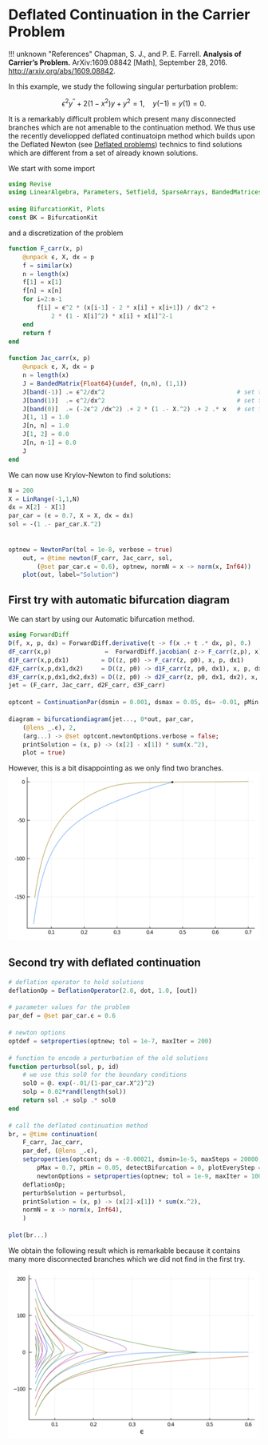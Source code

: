 # Deflated Continuation in the Carrier Problem

!!! unknown "References"
    Chapman, S. J., and P. E. Farrell. **Analysis of Carrier’s Problem.** ArXiv:1609.08842 [Math], September 28, 2016. http://arxiv.org/abs/1609.08842.

In this example, we study the following singular perturbation problem:

$$\epsilon^{2} y^{\prime \prime}+2\left(1-x^{2}\right) y+y^{2}=1, \quad y(-1)=y(1)=0\tag{E}.$$

It is a remarkably difficult problem which present many disconnected branches which are not amenable to the continuation method. We thus use the recently develiopped deflated continuatoipn method which builds upon the Deflated Newton (see [Deflated problems](@ref)) technics to find solutions which are different from a set of already known solutions.

We start with some import

```julia
using Revise
using LinearAlgebra, Parameters, Setfield, SparseArrays, BandedMatrices

using BifurcationKit, Plots
const BK = BifurcationKit
```

and a discretization of the problem

```julia
function F_carr(x, p)
	@unpack ϵ, X, dx = p
	f = similar(x)
	n = length(x)
	f[1] = x[1]
	f[n] = x[n]
	for i=2:n-1
		f[i] = ϵ^2 * (x[i-1] - 2 * x[i] + x[i+1]) / dx^2 +
			2 * (1 - X[i]^2) * x[i] + x[i]^2-1
	end
	return f
end

function Jac_carr(x, p)
	@unpack ϵ, X, dx = p
	n = length(x)
	J = BandedMatrix{Float64}(undef, (n,n), (1,1))
	J[band(-1)] .= ϵ^2/dx^2    									# set the diagonal band
	J[band(1)]  .= ϵ^2/dx^2										# set the super-diagonal band
	J[band(0)]  .= (-2ϵ^2 /dx^2) .+ 2 * (1 .- X.^2) .+ 2 .* x   # set the second super-diagonal band
	J[1, 1] = 1.0
	J[n, n] = 1.0
	J[1, 2] = 0.0
	J[n, n-1] = 0.0
	J
end
```

We can now use Krylov-Newton to find solutions:

```julia
N = 200
X = LinRange(-1,1,N)
dx = X[2] - X[1]
par_car = (ϵ = 0.7, X = X, dx = dx)
sol = -(1 .- par_car.X.^2)


optnew = NewtonPar(tol = 1e-8, verbose = true)
	out, = @time newton(F_carr, Jac_carr, sol, 
		(@set par_car.ϵ = 0.6), optnew, normN = x -> norm(x, Inf64))
	plot(out, label="Solution")
```

## First try with automatic bifurcation diagram

We can start by using our Automatic bifurcation method.

```julia
using ForwardDiff
D(f, x, p, dx) = ForwardDiff.derivative(t -> f(x .+ t .* dx, p), 0.)
dF_carr(x,p)         	   =  ForwardDiff.jacobian( z-> F_carr(z,p), x)
d1F_carr(x,p,dx1)         = D((z, p0) -> F_carr(z, p0), x, p, dx1)
d2F_carr(x,p,dx1,dx2)     = D((z, p0) -> d1F_carr(z, p0, dx1), x, p, dx2)
d3F_carr(x,p,dx1,dx2,dx3) = D((z, p0) -> d2F_carr(z, p0, dx1, dx2), x, p, dx3)
jet = (F_carr, Jac_carr, d2F_carr, d3F_carr)

optcont = ContinuationPar(dsmin = 0.001, dsmax = 0.05, ds= -0.01, pMin = 0.05, plotEveryStep = 10, newtonOptions = NewtonPar(tol = 1e-8, maxIter = 20, verbose = true), maxSteps = 300, detectBifurcation = 3, nev = 40)

diagram = bifurcationdiagram(jet..., 0*out, par_car,
	(@lens _.ϵ), 2,
	(arg...) -> @set optcont.newtonOptions.verbose = false;
	printSolution = (x, p) -> (x[2] - x[1]) * sum(x.^2),
	plot = true)
```

However, this is a bit disappointing as we only find two branches.
![](carrier1.png)

## Second try with deflated continuation

```julia
# deflation operator to hold solutions
deflationOp = DeflationOperator(2.0, dot, 1.0, [out])

# parameter values for the problem
par_def = @set par_car.ϵ = 0.6

# newton options 
optdef = setproperties(optnew; tol = 1e-7, maxIter = 200)

# function to encode a perturbation of the old solutions
function perturbsol(sol, p, id)
	# we use this sol0 for the boundary conditions
	sol0 = @. exp(-.01/(1-par_car.X^2)^2)
	solp = 0.02*rand(length(sol))
	return sol .+ solp .* sol0
end

# call the deflated continuation method
br, = @time continuation(
	F_carr, Jac_carr,
	par_def, (@lens _.ϵ),
	setproperties(optcont; ds = -0.00021, dsmin=1e-5, maxSteps = 20000, 
		pMax = 0.7, pMin = 0.05, detectBifurcation = 0, plotEveryStep = 40,
		newtonOptions = setproperties(optnew; tol = 1e-9, maxIter = 100, verbose = false)),
	deflationOp;
	perturbSolution = perturbsol,
	printSolution = (x, p) -> (x[2]-x[1]) * sum(x.^2),
	normN = x -> norm(x, Inf64),
	)

plot(br...) 
```

We obtain the following result which is remarkable because it contains many more disconnected branches which we did not find in the first try.

![](carrier.png)